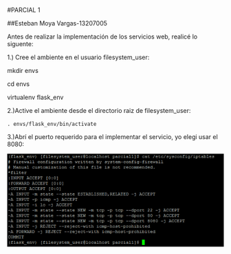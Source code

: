 #PARCIAL 1

##Esteban Moya Vargas-13207005

Antes de realizar la implementación de los servicios web, realicé lo siguente:

1.) Cree el ambiente en el usuario filesystem_user:


mkdir envs


cd envs


virtualenv flask_env

2.)Active el ambiente desde el directorio raiz de filesystem_user:


	. envs/flask_env/bin/activate

3.)Abrí el puerto requerido para el implementar el servicio, yo elegi usar el 8080:

![Log](https://github.com/EstebanMV96/Parciales/blob/master/Imagenes/iptables.PNG)
	
	


